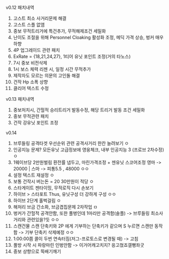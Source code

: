 v0.12
패치내역
1. 고스트 최소 사거리문제 해결
2. 고스트 스플 없앰
3. 중보 무적트리거에 특건추가, 무적해제조건 세밀화
4. 난이도 조절을 위해 Personnel Cloaking 활성화 조정, 메딕 가격 상승, 벙커 매우 하향
5. 4P 업그레이드 관련 패치
6. ExRate = {18,21,24,27}, 1티어 유닛 포인트 조정(거의 타노스)
7. 7시 중보 비전삭제
8. 1시 보스 체력 리젠 시, 일정 시간 무적추가
9. 제작자도 모르는 의문의 고인돌 해결
10. 건작 Hp 소폭 상향
11. 클리어 텍스트 수정

v0.13
패치내역
1. 중보처치시, 간헐적 승리트리거 발동수정, 해당 트리거 발동 조건 세밀화
2. 중보 무적관련 패치
3. 건작 강유닛 포인트 조정

v0.14
1. 브루들링 공격타겟 우선순위 관련 공격사거리 한칸 늘려보기 ㅇ
2. 인공지능 문제? 모든유닛 고급정보에 영웅체크, 내부 인공지능 3 (프로브 2차수정) ㅇ
3. 1웨이브당 2만원벌림 환전률 냅두고, 마린가격조정 + 젠유닛 스코어조정 영마 -> 20000 | 스마 -> 피통5.5 , 48000 ㅇㅇ
4. 설정 텍스트 재설정 ㅇ 
5. 보통 건작시 버는돈 = 20 30만원이 적당 ㅇ
6. 스타게이트 젠타이밍, 무적로직 다시 손보기
7. 하이브 > 스타포트 Thus, 유닛구성 더 강하게 구성 ㅇㅇ
8. 하이브 2단계 홀벅걸림 ㅇ
9. 해처리 브금 간소화, 브금겹칩문제 2차작업 ㅁ
10. 벙커가 간헐적 공격안함, 또한 풀벙인데 1마리만 공격함(솔플) -> 브루들링 최소사거리와 관련있을?듯 ㅇㅇ
11. 스캔건물 스캔 단축키와 2P 에게 기부하는 단축키가 같으며 S 누르면 스캔만 동작함 -> 기부 단축키 삭제예정 ㅇㅇ
12. 1:00:00쯤 콜이 두번 연속터짐(저그-프로토스로 변경될 때) -> 고침
13. 풀방 시작 시 파랑마린 인벙안함 -> 이거어캐고치지? 응고쳤죠갤뻥좌굿
14. 중보 상향으로 뚝배기깨기
